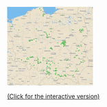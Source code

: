 
<p align="left">
 <a target="_blank" href="https://grupaeurocash.pl/html/mapa-zakupydlaseniora.html">
  <img src="https://github.com/jachuR/zip_codes/blob/master/images/mapa.jpg" width ="200" title="Click for the interactive version" />
  <figcaption>(Click for the interactive version)</figcaption> 
 </a> 
</p>


